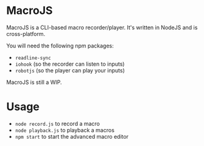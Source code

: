 # MacroJS
MacroJS is a CLI-based macro recorder/player. It's written in NodeJS and is cross-platform.

You will need the following npm packages:

- `readline-sync`
- `iohook` (so the recorder can listen to inputs)
- `robotjs` (so the player can play your inputs)

MacroJS is still a WIP.

# Usage

- `node record.js` to record a macro
- `node playback.js` to playback a macros
- `npm start` to start the advanced macro editor